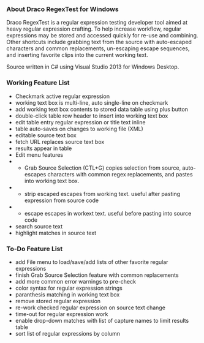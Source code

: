 ### About Draco RegexTest for Windows

Draco RegexTest is a regular expression testing developer tool aimed at heavy regular expression crafting. To help increase workflow, regular expressions may be stored and accessed quickly for re-use and combining. Other shortcuts include grabbing text from the source with auto-escaped characters and common replacements, un-escaping escape sequences, and inserting favorite clips into the current working text.

Source written in C# using Visual Studio 2013 for Windows Desktop.


### Working Feature List

* Checkmark active regular expression
* working text box is multi-line, auto single-line on checkmark
* add working text box contents to stored data table using plus button
* double-click table row header to insert into working text box
* edit table entry regular expression or title text inline
* table auto-saves on changes to working file (XML)
* editable source text box
* fetch URL replaces source text box
* results appear in table
* Edit menu features
* * Grab Source Selection (CTL+G) copies selection from source, auto-escapes characters with common regex replacements, and pastes into working text box.
* * strip escaped escapes from working text. useful after pasting expression from source code
* * escape escapes in workext text. useful before pasting into source code
* search source text
* highlight matches in source text

### To-Do Feature List

* add File menu to load/save/add lists of other favorite regular expressions
* finish Grab Source Selection feature with common replacements
* add more common error warnings to pre-check
* color syntax for regular expression strings
* paranthesis matching in working text box
* remove stored regular expression
* re-work checked regular expression on source text change
* time-out for regular expression work
* enable drop-down matches with list of capture names to limit results table
* sort list of regular expressions by column
